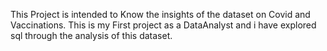 This Project is intended to Know the insights of the dataset on Covid and Vaccinations. This is my First project as a DataAnalyst and i have explored sql through the analysis of this dataset.
